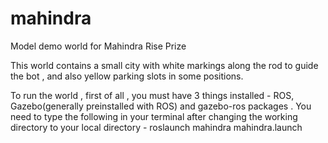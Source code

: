 # mahindra
Model demo world for Mahindra Rise Prize

This world contains a small city with white markings along the rod to guide the bot , and also yellow parking slots in some positions.

To run the world , first of all , you must have 3 things installed - ROS, Gazebo(generally preinstalled with ROS) and gazebo-ros packages . You need to type the following in your terminal after changing the working directory to your local directory - roslaunch mahindra mahindra.launch
